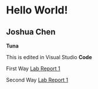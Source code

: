 # Hello World!
## Joshua Chen
**Tuna**

This is edited in Visual Studio **Code**

First Way
[Lab Report 1](testing.html)

Second Way
[Lab Report 1](https://jchen257.github.io/cse15l-lab-reports/testing.html)
